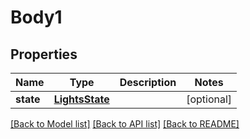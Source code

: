 # Body1

## Properties
Name | Type | Description | Notes
------------ | ------------- | ------------- | -------------
**state** | [**LightsState**](LightsState.md) |  | [optional] 

[[Back to Model list]](../README.md#documentation-for-models) [[Back to API list]](../README.md#documentation-for-api-endpoints) [[Back to README]](../README.md)

